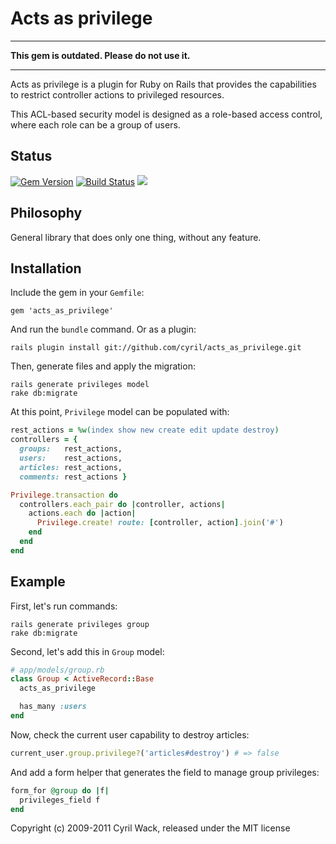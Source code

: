 # Acts as privilege

* * *

**This gem is outdated.  Please do not use it.**

* * *

Acts as privilege is a plugin for Ruby on Rails that provides the capabilities
to restrict controller actions to privileged resources.

This ACL-based security model is designed as a role-based access control, where
each role can be a group of users.

## Status

[![Gem Version](https://badge.fury.io/rb/acts_as_privilege.png)](http://badge.fury.io/rb/acts_as_privilege)
[![Build Status](https://api.travis-ci.org/cyril/acts_as_privilege.rb.png?branch=master)](http://travis-ci.org/cyril/acts_as_privilege?branch=master)
![](https://ruby-gem-downloads-badge.herokuapp.com/acts_as_privilege?type=total)

## Philosophy

General library that does only one thing, without any feature.

## Installation

Include the gem in your `Gemfile`:

    gem 'acts_as_privilege'

And run the `bundle` command.  Or as a plugin:

    rails plugin install git://github.com/cyril/acts_as_privilege.git

Then, generate files and apply the migration:

    rails generate privileges model
    rake db:migrate

At this point, `Privilege` model can be populated with:

``` ruby
rest_actions = %w(index show new create edit update destroy)
controllers = {
  groups:   rest_actions,
  users:    rest_actions,
  articles: rest_actions,
  comments: rest_actions }

Privilege.transaction do
  controllers.each_pair do |controller, actions|
    actions.each do |action|
      Privilege.create! route: [controller, action].join('#')
    end
  end
end
```

## Example

First, let's run commands:

    rails generate privileges group
    rake db:migrate

Second, let's add this in `Group` model:

``` ruby
# app/models/group.rb
class Group < ActiveRecord::Base
  acts_as_privilege

  has_many :users
end
```

Now, check the current user capability to destroy articles:

``` ruby
current_user.group.privilege?('articles#destroy') # => false
```

And add a form helper that generates the field to manage group privileges:

``` ruby
form_for @group do |f|
  privileges_field f
end
```

Copyright (c) 2009-2011 Cyril Wack, released under the MIT license
